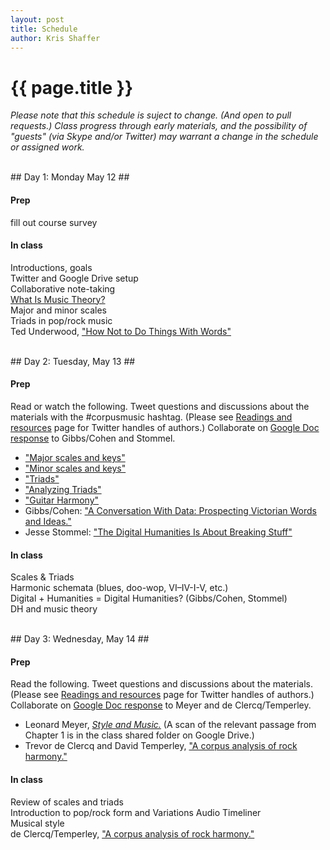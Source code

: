 ```yaml
---
layout: post
title: Schedule
author: Kris Shaffer
---
```


# {{ page.title }} #

*Please note that this schedule is suject to change. (And open to pull requests.) Class progress through early materials, and the possibility of "guests" (via Skype and/or Twitter) may warrant a change in the schedule or assigned work.*

<br/>
## Day 1: Monday May 12 ##

#### Prep ####

fill out course survey

#### In class ####

Introductions, goals  
Twitter and Google Drive setup  
Collaborative note-taking  
[What Is Music Theory?](http://www.hybridpedagogy.com/page-two/music-theory/)  
Major and minor scales  
Triads in pop/rock music  
Ted Underwood, ["How Not to Do Things With Words"](http://tedunderwood.com/2012/08/25/how-not-to-do-things-with-words/)

<br/>
## Day 2: Tuesday, May 13 ##

#### Prep ####

Read or watch the following. Tweet questions and discussions about the materials with the #corpusmusic hashtag. (Please see [Readings and resources](readings.html) page for Twitter handles of authors.) Collaborate on [Google Doc response](https://drive.google.com/a/colorado.edu/folderview?id=0B9o4hmKNoi6cYVZvRDNsaHlqcEk&usp=sharing) to Gibbs/Cohen and Stommel.

- ["Major scales and keys"](https://vimeo.com/94802632)  
- ["Minor scales and keys"](https://vimeo.com/94803688)  
- ["Triads"](https://vimeo.com/94521923)  
- ["Analyzing Triads"](https://vimeo.com/94723962)  
- ["Guitar Harmony"](https://vimeo.com/94527744)  
- Gibbs/Cohen: ["A Conversation With Data: Prospecting Victorian Words and Ideas."](http://muse.jhu.edu/journals/victorian_studies/v054/54.1.gibbs.html)  
- Jesse Stommel: ["The Digital Humanities Is About Breaking Stuff"](http://www.hybridpedagogy.com/journal/the-digital-humanities-is-about-breaking-stuff/)  

#### In class ####

Scales & Triads  
Harmonic schemata (blues, doo-wop, VI–IV-I-V, etc.)  
Digital + Humanities = Digital Humanities? (Gibbs/Cohen, Stommel)  
DH and music theory

<br/>
## Day 3: Wednesday, May 14 ##

#### Prep ####

Read the following. Tweet questions and discussions about the materials. (Please see [Readings and resources](readings.html) page for Twitter handles of authors.) Collaborate on [Google Doc response](https://drive.google.com/a/colorado.edu/folderview?id=0B9o4hmKNoi6cYVZvRDNsaHlqcEk&usp=sharing) to Meyer and de Clercq/Temperley.

- Leonard Meyer, [*Style and Music.*](https://openlibrary.org/works/OL3267613W/Style_and_music) (A scan of the relevant passage from Chapter 1 is in the class shared folder on Google Drive.)  
- Trevor de Clercq and David Temperley, ["A corpus analysis of rock harmony."](http://dx.doi.org/10.1017/S026114301000067X)

#### In class ####

Review of scales and triads  
Introduction to pop/rock form and Variations Audio Timeliner  
Musical style  
de Clercq/Temperley, ["A corpus analysis of rock harmony."](http://dx.doi.org/10.1017/S026114301000067X)


<!--
## Day 4: Thursday, May 15 ##

#### Prep ####

#### In class ####


## Day 5: Friday, May 16 ##

#### Prep ####

#### In class ####


## Day 6: Monday, May 19 ##



## Day 7: Tuesday, May 20 ##



## Day 8: Wednesday, May 21 ##



## Day 9: Thursday, May 22 ##



## Day 10: Friday, May 23 ##



## Day 11: Tuesday, May 27 ##



## Day 12: Wednesday, May 28 ##



## Day 13: Thursday, May 29 ##



## Day 14: Friday, May 30 ##



-->